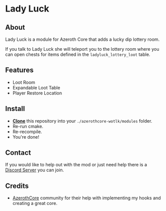 # Lady Luck

## About

Lady Luck is a module for Azeroth Core that adds a lucky dip lottery room.

If you talk to Lady Luck she will teleport you to the lottery room where you can open chests for items defined in the `ladyluck_lottery_loot` table.

## Features

- Loot Room
- Expandable Loot Table
- Player Restore Location

## Install

- **[Clone](https://git-scm.com/docs/git-clone)** this repository into your `./azerothcore-wotlk/modules` folder.
- Re-run cmake.
- Re-recompile.
- You're done!

## Contact

If you would like to help out with the mod or just need help there is a [Discord Server](https://discord.gg/xdVPGcpJ8C) you can join.

## Credits

- [AzerothCore](https://github.com/azerothcore/azerothcore-wotlk) community for their help with implementing my hooks and creating a great core.
